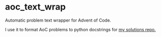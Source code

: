 # aoc_text_wrap

Automatic problem text wrapper for Advent of Code.

I use it to format AoC problems to python docstrings for [my solutions repo.][1]

[1]: https://github.com/tusharsadhwani/aoc2020
